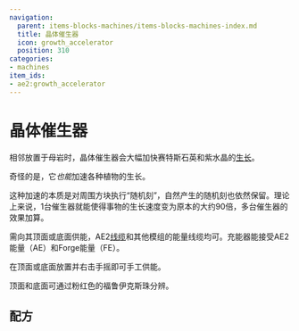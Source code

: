 ```yaml
---
navigation:
  parent: items-blocks-machines/items-blocks-machines-index.md
  title: 晶体催生器
  icon: growth_accelerator
  position: 310
categories:
- machines
item_ids:
- ae2:growth_accelerator
---
```


# 晶体催生器

<BlockImage id="growth_accelerator" p:powered="true" scale="8"/>

相邻放置于母岩时，晶体催生器会大幅加快赛特斯石英和紫水晶的[生长](../ae2-mechanics/certus-growth.md)。

奇怪的是，它*也能*加速各种植物的生长。

这种加速的本质是对周围方块执行“随机刻”，自然产生的随机刻也依然保留。理论上来说，1台催生器就能使得事物的生长速度变为原本的大约90倍，多台催生器的效果加算。

<GameScene zoom="6" interactive={true}>
  <ImportStructure src="../assets/assemblies/growth_accelerator.snbt" />
  <IsometricCamera yaw="195" pitch="30" />
</GameScene>

需向其顶面或底面供能，AE2[线缆](cables.md)和其他模组的能量线缆均可。充能器能接受AE2能量（AE）和Forge能量（FE）。

在顶面或底面放置<ItemLink id="crank" />并右击手摇即可手工供能。

顶面和底面可通过粉红色的福鲁伊克斯珠分辨。

<GameScene zoom="6" background="transparent">
<ImportStructure src="../assets/assemblies/accelerator_connections.snbt" />
<IsometricCamera yaw="195" pitch="30" />
</GameScene>

## 配方

<RecipeFor id="growth_accelerator" />
